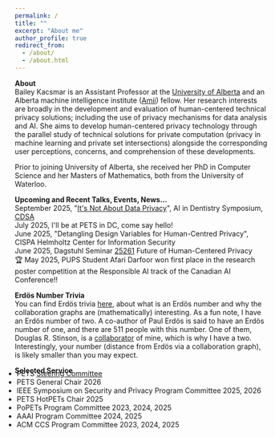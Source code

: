 ```yaml
---
permalink: /
title: ""
excerpt: "About me"
author_profile: true
redirect_from: 
  - /about/
  - /about.html
---
```


<b>About</b><br/>
Bailey Kacsmar is an Assistant Professor at the <a href="https://apps.ualberta.ca/directory/person/kacsmar">University of Alberta</a> and an Alberta machine intelligence institute (<a href="https://www.amii.ca/">Amii</a>) fellow. 
Her research interests are broadly in the development and evaluation of human-centered technical privacy solutions; including the use of privacy mechanisms for data analysis and AI. She aims to develop human-centered privacy technology through the parallel study of technical solutions for private computation (privacy in machine learning and private set intersections) alongside the corresponding user perceptions, concerns, and comprehension of these developments. 


Prior to joining University of Alberta, she received her PhD in Computer Science and her Masters of Mathematics, both from the University of Waterloo.




<!-- I am advised by [Florian Kerschbaum](https://cs.uwaterloo.ca/~fkerschb/) and I am a member of the  [Cryptography, Security, and Privacy (CrySP)](https://crysp.uwaterloo.ca/) lab. -->
<!--  My masters thesis was on combinatorial cryptography, advised by [Doug Stinson](https://cs.uwaterloo.ca/~dstinson/). -->





<!-- 
Reminder you can use the PoPETs nomination form [here](https://docs.google.com/forms/d/e/1FAIpQLScxkw61ltTcpAwkVN5TSNRID-01-MNVyuW1b4FwP0rVufNdZQ/viewform) to nominate yourself or someone else as a PETs Artifact committee member, PC member, or external reviewer.  -->



<b>Upcoming and Recent Talks, Events, News...</b> <br/>
September 2025, "<a href="https://bkacsmar.github.io/files/NotAboutDataPrivacy2025.pdf">It's Not About Data Privacy</a>", AI in Dentistry Symposium, <a href="https://www.cdsab.ca/">CDSA</a> <br/>
July 2025, I'll be at PETS in DC, come say hello!  <br/>
June 2025, "Detangling Design Variables for Human-Centred Privacy", CISPA Helmholtz Center for Information Security <br/>
June 2025, Dagstuhl Seminar <a href="https://www.dagstuhl.de/25261">25261</a> Future of Human-Centered Privacy  <br/>
&#x1F3C6; May 2025, PUPS Student Afari Darfoor won first place in the research poster competition at
the Responsible AI track of the Canadian AI Conference!! <br/>
<!--May 2025, "The Secret Life of Data", <a href="https://www.upperbound.ai/">Upper Bound</a> 2025, <a href="https://bkacsmar.github.io/files/UpperBound2025.pdf">(Slides)</a><br/>
April 2025, "AI Found a Secret, and Used it Badly ", <a href="https://sites.google.com/epsb.ca/epsbstudentaiconference/home"> EPSB Student AI Conference </a> <br/>
Apil 2025, "Science Talks: Human-Centred Privacy in a Digital Society", <a href="https://www.ualberta.ca/en/science/alumni-and-giving/science-talks-webinars.html"> University of Alberta Science Talks Webinars </a>, recording <a href="https://www.youtube.com/watch?v=wbvhhMu9Rhw">available</a> <br/>-->




<!-- 
&#x1F3C6;March 2025, Bailey Kacsmar (Me) recognized with <a href="https://www.ualberta.ca/en/current-students/undergraduate-research-initiative/navigating-research-process/mentor-award.html"> 2025 U of A Award</a> for Outstanding Mentorship in Undergraduate Research & Creative Activities <br/>
March 2025, Dagstuhl Seminar <a href="https://www.dagstuhl.de/seminars/seminar-calendar/seminar-details/25112">25112</a> PETs and AI: Privacy Washing and the Need for a PETs Evaluation Framework  <br/>
&#x1F3C6; January 2025, PUPS student Jialiang Yan recognized with <a href="https://www.ualberta.ca/en/computing-science/news-and-events/news/2025/january/jialiang-yan-recognized-with-honorable-mention-for-the-2025-outstanding-undergraduate-researcher-award.html">Honorable Mention</a>  for the 2025 CRA Outstanding Undergraduate Researcher Award!!<br/>
January 2025, <a href="https://encoredp.github.io/">Workshop on Defining Holistic Private Data Science for Practice</a> at EnCORE Institute at UCSD. <br/>
&#x1F3C6; September 2025, PUPS Student Rabeya Bosri awarded Alberta Graduate Excellence Scholarship (<a href="https://www.ualberta.ca/en/graduate-studies/fees-funding/scholarships-awards/alberta-graduate-excellence-scholarship.html">AGES</a>)!!<br/>
July 2024, I'll be at PETs 2024 in Bristol, say hello! <br/>
June 2024, "Human-Centred Privacy in Machine Learning", University of Guelph, Canada. <a href="https://bkacsmar.github.io/files/HCPPML_Guelph_2024_June.pdf">(Slides)</a> <br/>
May 2024, "Privacy Pinch Points for Applied ML", Amii Upper Bound, Edmonton, Canada.
<a href="https://bkacsmar.github.io/files/2024_Amii_upperbound.pdf">(Slides)</a>
November 2023, "Comprehension from Chaos: Towards Informed Consent for Private Computation", ACM CCS 2023, Copenhagen, Denmark.

October 2023, "Privacy and AI in Society", Amii DevCon Keynote, Edmonton, Alberta. 

August 2023, "Features of Privacy Context in Multiparty Data Sharing", 2023 BIRS Workshop on Contextual Integrity for Differential Privacy. Banff International Research Station UBC Okanagan Campus, Canada.-->

<!-- 
July 2023 "Human-Centred Privacy in Machine Learning", ZISC Seminar Series, Zurich, Switzerland. 

<!-- 
May 2023 "Beyond Data Privacy for Machine Learning", 2023 Upper Bound Academic Symposium, Amii, Edmonton, Alberta. 
[Slides](https://bkacsmar.github.io/files/Amii_privacyML_2023.pdf)  

May 2023 "Improving Interactive Instruction", Math Teaching Colloquium at 2023 MAA Seaway Section, Waterloo, Ontario.
<!--[Slides](https://bkacsmar.github.io/files/Math_ed_colloqium_2023.pdf)  -->



<b>Erdös Number Trivia</b><br/>
You can find Erdös trivia <a href="https://sites.google.com/oakland.edu/grossman/home/the-erdoes-number-project">here</a>, about what is an Erdös number and why the collaboration graphs are (mathematically) interesting. As a fun note, I have an Erdös number of two. A co-author of Paul Erdös is said to have an Erdös number of one, and there are 511 people with this number. One of them, Douglas R. Stinson, is a <a href="https://cs.uwaterloo.ca/~dstinson/coauthors.html">collaborator</a> of mine, which is why I have a two. Interestingly, your number (distance from Erdös via a collaboration graph), is likely smaller than you may expect.  


<b>Selected Service</b>

<ul style="margin-top:-25px; margin-left:-20px;">
  <li> PETS  <a href="https://petsymposium.org/advisory-board.php"> Steering Committee</a> </li>
  <li> PETS General Chair 2026 </li>
  <li> IEEE Symposium on Security and Privacy Program Committee 2025, 2026</li>
  <li> PETS HotPETs Chair 2025 </li>
  <li> PoPETs Program Committee 2023, 2024, 2025</li>
  <li> AAAI Program Committee 2024, 2025</li>
  <li> ACM CCS Program Committee 2023, 2024, 2025</li>  
<!--   <li> PoPETS Artifact Committee co-chair 2022, 2023</li>   <li> Symposium on Usable Privacy and Security (SOUPS) Program Committee 2024 </li>-->
</ul>


<!-- <img src="/files/crysp-logo-word-clearbg-blackfg.png" alt="CrySP Logo" width="225" hspace="25"> 
 
<img src="/files/UniversityOfWaterloo_logo_horiz_rgb.png" alt="Waterloo Logo" width="275">
 
-->
